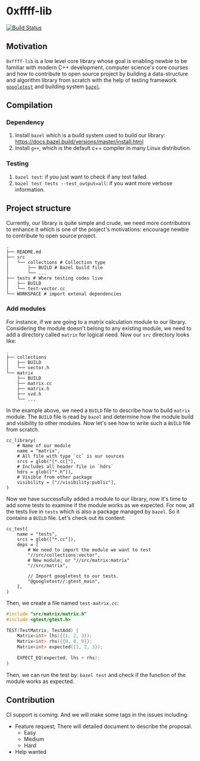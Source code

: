 # 0xffff-lib

[![Build Status](https://travis-ci.com/tikv/client-go.svg?branch=master)](https://travis-ci.com/tikv/client-go)

## Motivation

`0xffff-lib` is a low level core library whose goal is enabling newbie to be familiar with modern C++ development, computer science's core courses and how to contribute to open source project by building a data-structure and algorithm library from scratch with the help of testing framework [`googletest`](https://github.com/google/googletest) and building system [`bazel`](https://www.bazel.build/).

## Compilation

### Dependency

1. Install `bazel` which is a build system used to build our library: https://docs.bazel.build/versions/master/install.html
2. Install `g++`, which is the default c++ compiler in many Linux distribution.

### Testing

1. `bazel test`: if you just want to check if any test failed.
2. `bazel test tests --test_output=all`: if you want more verbose information.

## Project structure

Currently, our library is quite simple and crude, we need more contributors to enhance it which is one of the project's motivations: encourage newbie to contribute to open source project.

```
.
├── README.md
├── src
│   └── collections # Collection type
│       ├── BUILD # Bazel build file
│       └── ...
├── tests # Where testing codes live
│   ├── BUILD
│   └── test-vector.cc
└── WORKSPACE # import extenal dependencies
```

### Add modules

For instance, if we are going to a matrix calculation module to our library. Considering the module doesn't belong to any existing module, we need to add a directory called `matrix` for logical need. Now our `src` directory looks like:

```
.
├── collections
│   ├── BUILD
│   └── vector.h
└── matrix
    ├── BUILD
    ├── matrix.cc
    ├── matrix.h
    ├── svd.h
    └── ...
```

In the example above, we need a `BUILD` file to describe how to build `matrix` module. The `BUILD` file is read by `bazel` and determine how the module build and visibility to other modules. Now let's see how to write such a `BUILD` file from scratch.

```bzl
cc_library(
    # Name of our module
    name = "matrix",
    # All file with type `cc` is our sources
    srcs = glob("[*.cc]"),
    # Includes all header file in `hdrs`
    hdrs = glob(["*.h"]),
    # Visible from other package
    visibility = ["//visibility:public"],
)
```

Now we have successfully added a module to our library, now it's time to add some tests to examine if the module works as we expected.
For now, all the tests live in `tests` which is also a package managed by `bazel`. So it contains a `BUILD` file. Let's check out its content:

```bzl
cc_test(
    name = "tests",
    srcs = glob(["*.cc"]),
    deps = [
        # We need to import the module we want to test
        "//src/collections:vector",
        # New module; or "//src/matrix:matrix"
        "//src/matrix",

        // Import googletest to our tests.
        "@googletest//:gtest_main",
    ],
)
```

Then, we create a file named `test-matrix.cc`:

```c++
#include "src/matrix/matrix.h"
#include <gtest/gtest.h>

TEST(TestMatrix, TestAdd) {
    Matrix<int> lhs({{1, 2, 3});
    Matrix<int> rhs({{0, 0, 0}};
    Matrix<int> expected({1, 2, 3});

    EXPECT_EQ(expected, lhs + rhs);
}
```

Then, we can run the test by: `bazel test` and check if the function of the module works as expected.

## Contribution

CI support is coming. And we will make some tags in the issues including:

* Feature request; There will detailed document to describe the proposal.
    * Easy
    * Medium
    * Hard
* Help wanted

